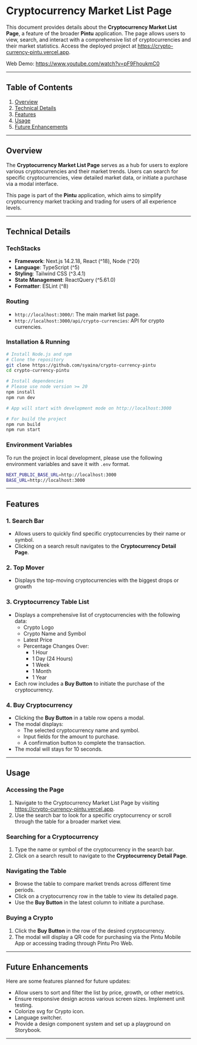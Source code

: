 # Cryptocurrency Market List Page

This document provides details about the **Cryptocurrency Market List Page**, a feature of the broader **Pintu** application. The page allows users to view, search, and interact with a comprehensive list of cryptocurrencies and their market statistics. Access the deployed project at https://crypto-currency-pintu.vercel.app.

Web Demo: https://www.youtube.com/watch?v=pF9FhoukmC0

---

## Table of Contents

1. [Overview](#overview)
2. [Technical Details](#technical-details)
3. [Features](#features)
4. [Usage](#usage)
5. [Future Enhancements](#future-enhancements)

---

## Overview

The **Cryptocurrency Market List Page** serves as a hub for users to explore various cryptocurrencies and their market trends. Users can search for specific cryptocurrencies, view detailed market data, or initiate a purchase via a modal interface.

This page is part of the **Pintu** application, which aims to simplify cryptocurrency market tracking and trading for users of all experience levels.

---

## Technical Details

### TechStacks

- **Framework**: Next.js 14.2.18, React (^18), Node (^20)
- **Language**: TypeScript (^5)
- **Styling**: Tailwind CSS (^3.4.1)
- **State Management**: ReactQuery (^5.61.0)
- **Formatter**: ESLint (^8)

### Routing

- `http://localhost:3000/`: The main market list page.
- `http://localhost:3000/api/crypto-currencies`: API for crypto currencies.

### Installation & Running

```bash
# Install Node.js and npm
# Clone the repository
git clone https://github.com/syaina/crypto-currency-pintu
cd crypto-currency-pintu

# Install dependencies
# Please use node version >= 20
npm install
npm run dev

# App will start with development mode on http://localhost:3000

# For build the project
npm run build
npm run start
```

### Environment Variables

To run the project in local development, please use the following environment variables and save it with `.env` format.

```bash
NEXT_PUBLIC_BASE_URL=http://localhost:3000
BASE_URL=http://localhost:3000
```

---

## Features

### 1. **Search Bar**

- Allows users to quickly find specific cryptocurrencies by their name or symbol.
- Clicking on a search result navigates to the **Cryptocurrency Detail Page**.

### 2. **Top Mover**

- Displays the top-moving cryptocurrencies with the biggest drops or growth

### 3. **Cryptocurrency Table List**

- Displays a comprehensive list of cryptocurrencies with the following data:
  - Crypto Logo
  - Crypto Name and Symbol
  - Latest Price
  - Percentage Changes Over:
    - 1 Hour
    - 1 Day (24 Hours)
    - 1 Week
    - 1 Month
    - 1 Year
- Each row includes a **Buy Button** to initiate the purchase of the cryptocurrency.

### 4. **Buy Cryptocurrency**

- Clicking the **Buy Button** in a table row opens a modal.
- The modal displays:
  - The selected cryptocurrency name and symbol.
  - Input fields for the amount to purchase.
  - A confirmation button to complete the transaction.
- The modal will stays for 10 seconds.

---

## Usage

### Accessing the Page

1. Navigate to the Cryptocurrency Market List Page by visiting https://crypto-currency-pintu.vercel.app.
2. Use the search bar to look for a specific cryptocurrency or scroll through the table for a broader market view.

### Searching for a Cryptocurrency

1. Type the name or symbol of the cryptocurrency in the search bar.
2. Click on a search result to navigate to the **Cryptocurrency Detail Page**.

### Navigating the Table

- Browse the table to compare market trends across different time periods.
- Click on a cryptocurrency row in the table to view its detailed page.
- Use the **Buy Button** in the latest column to initiate a purchase.

### Buying a Crypto

1. Click the **Buy Button** in the row of the desired cryptocurrency.
2. The modal will display a QR code for purchasing via the Pintu Mobile App or accessing trading through Pintu Pro Web.

---

## Future Enhancements

Here are some features planned for future updates:

- Allow users to sort and filter the list by price, growth, or other metrics.
- Ensure responsive design across various screen sizes.
  Implement unit testing.
- Colorize svg for Crypto icon.
- Language switcher.
- Provide a design component system and set up a playground on Storybook.

---
